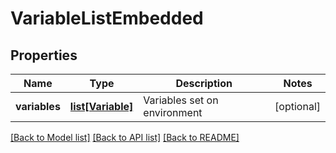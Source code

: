 # VariableListEmbedded

## Properties
Name | Type | Description | Notes
------------ | ------------- | ------------- | -------------
**variables** | [**list[Variable]**](Variable.md) | Variables set on environment | [optional] 

[[Back to Model list]](../README.md#documentation-for-models) [[Back to API list]](../README.md#documentation-for-api-endpoints) [[Back to README]](../README.md)


